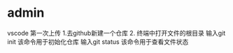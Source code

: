 # admin
vscode  第一次上传
1.去github新建一个仓库
2. 终端中打开文件的根目录
   输入git init 该命令用于初始化仓库 
   输入git status  该命令用于查看文件状态
